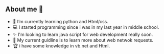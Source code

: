 ## About me 👤


- 🌱 I’m currently learning python and Html/css.
- 💻 I started programming since i was in my last year in middle school.
- ✨ I'm looking to learn java script for web development really soon.
- 🏹 My current guidline is to learn more about web netwok requests.
- 🏆 i have some knowledge in vb.net and Html.
